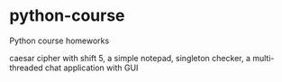 # python-course
Python course homeworks

caesar cipher with shift 5, 
a simple notepad,
singleton checker,
a multi-threaded chat application with GUI
